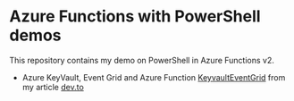 # Azure Functions with PowerShell demos

This repository contains my demo on PowerShell in Azure Functions v2.

* Azure KeyVault, Event Grid and Azure Function [KeyvaultEventGrid](https://github.com/omiossec/AzureFunctions_Demo/tree/master/KeyvaultEventGrid) from my article [dev.to](https://dev.to/omiossec/using-event-grid-azure-keyvault-and-azure-functions-2fch7)
